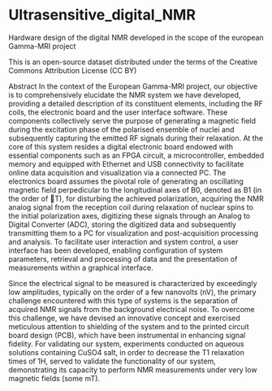# Ultrasensitive_digital_NMR
Hardware design of the digital NMR developed in the scope of the european Gamma-MRI project

This is an open-source dataset distributed under the terms of the Creative Commons Attribution License (CC BY)

Abstract
In the context of the European Gamma-MRI project, our objective is to comprehensively elucidate the NMR system we have developed, providing a detailed description of its constituent elements, including the RF coils, the electronic board and the user interface software. These components collectively serve the purpose of generating a magnetic field during the excitation phase of the polarised ensemble of nuclei and subsequently capturing the emitted RF signals during their relaxation. At the core of this system resides a digital electronic board endowed with essential components such as an FPGA circuit, a microcontroller, embedded memory and equipped with Ethernet and USB connectivity to facilitate online data acquisition and visualization via a connected PC. The electronics board assumes the pivotal role of generating an oscillating magnetic field perpedicular to the longitudinal axes of B0, denoted as B1 (in the order of T), for disturbing the achieved polarization, acquiring the NMR analog signal from the reception coil during relaxation of nuclear spins to the initial polarization axes, digitizing these signals through an Analog to Digital Converter (ADC), storing the digitized data and subsequently transmitting them to a PC for visualization and post-acquisition processing and analysis. To facilitate user interaction and system control, a user interface has been developed, enabling configuration of system parameters, retrieval and processing of data and the presentation of measurements within a graphical interface.

Since the electrical signal to be measured is characterized by exceedingly low amplitudes, typically on the order of a few nanovolts (nV), the primary challenge encountered with this type of systems is the separation of acquired NMR signals from the background electrical noise. To overcome this challenge, we have devised an innovative concept and exercised meticulous attention to shielding of the system and to the printed circuit board design (PCB), which have been instrumental in enhancing signal fidelity. For validating our system, experiments conducted on aqueous solutions containing CuSO4 salt, in order to decrease the T1 relaxation times of 1H, served to validate the functionality of our system, demonstrating its capacity to perform NMR measurements under very low magnetic fields (some mT).
